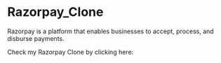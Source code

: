 # Razorpay_Clone

Razorpay is a platform that enables businesses to accept, process, and disburse payments.

Check my Razorpay Clone by clicking here:

